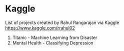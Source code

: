 # Kaggle

List of projects created by Rahul Rangarajan via Kaggle
https://www.kaggle.com/rrahul02

1. Titanic - Machine Learning from Disaster
2. Mental Health - Classifying Depression
